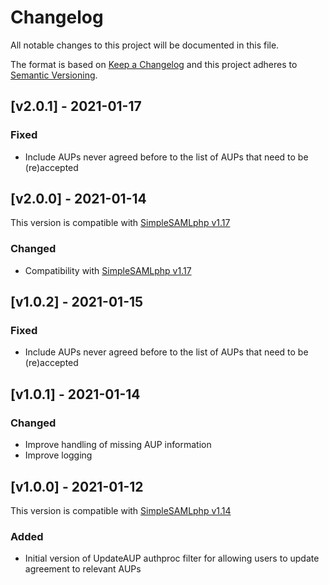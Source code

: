 # Changelog

All notable changes to this project will be documented in this file.

The format is based on [Keep a Changelog](https://keepachangelog.com/en/1.0.0/)
and this project adheres to [Semantic Versioning](https://semver.org/spec/v2.0.0.html).

## [v2.0.1] - 2021-01-17

### Fixed

- Include AUPs never agreed before to the list of AUPs that need to be (re)accepted

## [v2.0.0] - 2021-01-14

This version is compatible with [SimpleSAMLphp v1.17](https://simplesamlphp.org/docs/1.17/simplesamlphp-changelog)

### Changed

- Compatibility with [SimpleSAMLphp v1.17](https://simplesamlphp.org/docs/1.17/simplesamlphp-changelog)

## [v1.0.2] - 2021-01-15

### Fixed

- Include AUPs never agreed before to the list of AUPs that need to be (re)accepted

## [v1.0.1] - 2021-01-14

### Changed

- Improve handling of missing AUP information
- Improve logging

## [v1.0.0] - 2021-01-12

This version is compatible with [SimpleSAMLphp v1.14](https://simplesamlphp.org/docs/1.14/simplesamlphp-changelog)

### Added

- Initial version of UpdateAUP authproc filter for allowing users to update agreement to relevant AUPs

